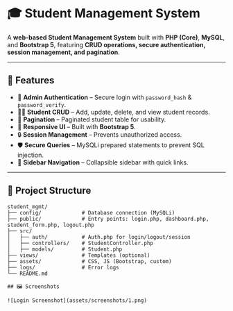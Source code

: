 # 🎓 Student Management System

A **web-based Student Management System** built with **PHP (Core)**, **MySQL**, and **Bootstrap 5**, featuring **CRUD operations, secure authentication, session management, and pagination**.  

---

## 🚀 Features

- 🔑 **Admin Authentication** – Secure login with `password_hash` & `password_verify`.  
- 👨‍🎓 **Student CRUD** – Add, update, delete, and view student records.  
- 📑 **Pagination** – Paginated student table for usability.  
- 📱 **Responsive UI** – Built with **Bootstrap 5**.  
- 🔒 **Session Management** – Prevents unauthorized access.  
- 🛡 **Secure Queries** – MySQLi prepared statements to prevent SQL injection.  
- 📂 **Sidebar Navigation** – Collapsible sidebar with quick links.  

---

## 📂 Project Structure

```text
student_mgmt/
├── config/             # Database connection (MySQLi)
├── public/             # Entry points: login.php, dashboard.php, student_form.php, logout.php
├── src/
│   ├── auth/           # Auth.php for login/logout/session
│   ├── controllers/    # StudentController.php
│   ├── models/         # Student.php
├── views/              # Templates (optional)
├── assets/             # CSS, JS (Bootstrap, custom)
├── logs/               # Error logs
└── README.md

## 🖼 Screenshots

![Login Screenshot](assets/screenshots/1.png)
